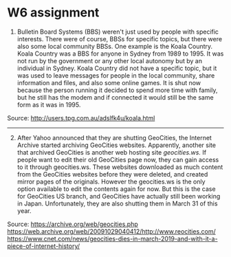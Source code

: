 # W6 assignment

1. Bulletin Board Systems (BBS) weren't just used by people with specific interests. There were of course, BBSs for specific topics, but there were also some local community BBSs. One example is the Koala Country. Koala Country was a BBS for anyone in Sydney from 1989 to 1995. It was not run by the government or any other local autonomy but by an individual in Sydney. Koala Country did not have a specific topic, but it was used to leave messages for people in the local community, share information and files, and also some online games. It is shut now because the person running it decided to spend more time with family, but he still has the modem and if connected it would still be the same form as it was in 1995.

Source:
http://users.tpg.com.au/adslfk4u/koala.html

---

2. After Yahoo announced that they are shutting GeoCities, the Internet Archive started archiving GeoCities websites. Apparently, another site that archived GeoCities is another web hosting site <i> geocities.ws. </i> If people want to edit their old GeoCities page now, they can gain access to it through geocities.ws. These websites downloaded as much content from the GeoCities websites before they were deleted, and created mirror pages of the originals. However the geocities.ws is the only option available to edit the contents again for now. But this is the case for GeoCities US branch, and GeoCities have actually still been working in Japan. Unfortunately, they are also shutting them in March 31 of this year.






Source:
https://archive.org/web/geocities.php
https://web.archive.org/web/20091029040412/http://www.reocities.com/
https://www.cnet.com/news/geocities-dies-in-march-2019-and-with-it-a-piece-of-internet-history/
